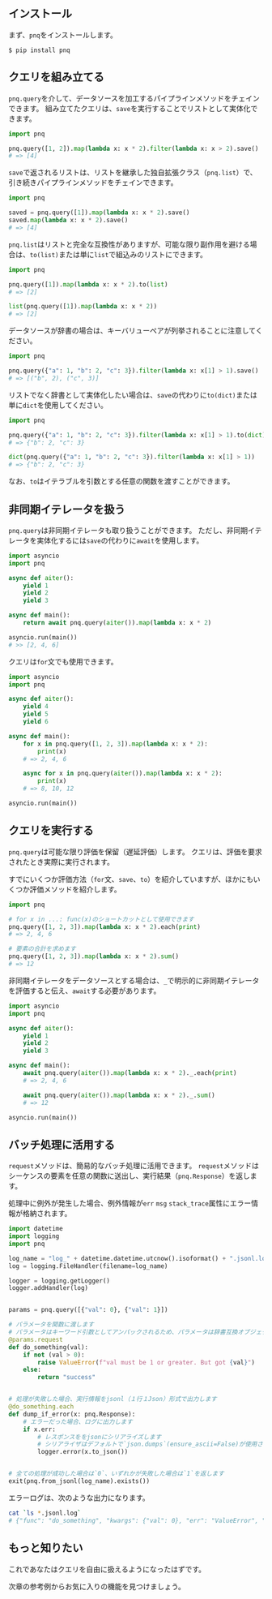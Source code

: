 ## インストール

まず、`pnq`をインストールします。

```shell
$ pip install pnq
```

## クエリを組み立てる

`pnq.query`を介して、データソースを加工するパイプラインメソッドをチェインできます。
組み立てたクエリは、`save`を実行することでリストとして実体化できます。

``` python
import pnq

pnq.query([1, 2]).map(lambda x: x * 2).filter(lambda x: x > 2).save()
# => [4]
```

`save`で返されるリストは、リストを継承した独自拡張クラス（`pnq.list`）で、引き続きパイプラインメソッドをチェインできます。

``` python
import pnq

saved = pnq.query([1]).map(lambda x: x * 2).save()
saved.map(lambda x: x * 2).save()
# => [4]
```

`pnq.list`はリストと完全な互換性がありますが、可能な限り副作用を避ける場合は、`to(list)`または単に`list`で組込みのリストにできます。

``` python
import pnq

pnq.query([1]).map(lambda x: x * 2).to(list)
# => [2]

list(pnq.query([1]).map(lambda x: x * 2))
# => [2]
```

データソースが辞書の場合は、キーバリューペアが列挙されることに注意してください。

``` python
import pnq

pnq.query({"a": 1, "b": 2, "c": 3}).filter(lambda x: x[1] > 1).save()
# => [("b", 2), ("c", 3)]
```

リストでなく辞書として実体化したい場合は、`save`の代わりに`to(dict)`または単に`dict`を使用してください。

``` python
import pnq

pnq.query({"a": 1, "b": 2, "c": 3}).filter(lambda x: x[1] > 1).to(dict)
# => {"b": 2, "c": 3}

dict(pnq.query({"a": 1, "b": 2, "c": 3}).filter(lambda x: x[1] > 1))
# => {"b": 2, "c": 3}
```

なお、`to`はイテラブルを引数とする任意の関数を渡すことができます。

## 非同期イテレータを扱う

`pnq.query`は非同期イテレータも取り扱うことができます。
ただし、非同期イテレータを実体化するには`save`の代わりに`await`を使用します。

``` python
import asyncio
import pnq

async def aiter():
    yield 1
    yield 2
    yield 3

async def main():
    return await pnq.query(aiter()).map(lambda x: x * 2)

asyncio.run(main())
# >> [2, 4, 6]
```

クエリは`for`文でも使用できます。

``` python
import asyncio
import pnq

async def aiter():
    yield 4
    yield 5
    yield 6

async def main():
    for x in pnq.query([1, 2, 3]).map(lambda x: x * 2):
        print(x)
    # => 2, 4, 6

    async for x in pnq.query(aiter()).map(lambda x: x * 2):
        print(x)
    # => 8, 10, 12

asyncio.run(main())
```

## クエリを実行する

`pnq.query`は可能な限り評価を保留（遅延評価）します。
クエリは、評価を要求されたとき実際に実行されます。

すでにいくつか評価方法（`for`文、`save`、`to`）を紹介していますが、ほかにもいくつか評価メソッドを紹介します。

``` python
import pnq

# for x in ...: func(x)のショートカットとして使用できます
pnq.query([1, 2, 3]).map(lambda x: x * 2).each(print)
# => 2, 4, 6

# 要素の合計を求めます
pnq.query([1, 2, 3]).map(lambda x: x * 2).sum()
# => 12
```

非同期イテレータをデータソースとする場合は、`_`で明示的に非同期イテレータを評価すると伝え、`await`する必要があります。

``` python
import asyncio
import pnq

async def aiter():
    yield 1
    yield 2
    yield 3

async def main():
    await pnq.query(aiter()).map(lambda x: x * 2)._.each(print)
    # => 2, 4, 6

    await pnq.query(aiter()).map(lambda x: x * 2)._.sum()
    # => 12

asyncio.run(main())
```

## バッチ処理に活用する

`request`メソッドは、簡易的なバッチ処理に活用できます。
`request`メソッドはシーケンスの要素を任意の関数に送出し、実行結果（`pnq.Response`）を返します。

処理中に例外が発生した場合、例外情報が`err` `msg` `stack_trace`属性にエラー情報が格納されます。

``` python
import datetime
import logging
import pnq

log_name = "log_" + datetime.datetime.utcnow().isoformat() + ".jsonl.log"
log = logging.FileHandler(filename=log_name)

logger = logging.getLogger()
logger.addHandler(log)


params = pnq.query([{"val": 0}, {"val": 1}])

# パラメータを関数に渡します
# パラメータはキーワード引数としてアンパックされるため、パラメータは辞書互換オブジェクトである必要があります
@params.request
def do_something(val):
    if not (val > 0):
        raise ValueError(f"val must be 1 or greater. But got {val}")
    else:
        return "success"


# 処理が失敗した場合、実行情報をjsonl（１行１Json）形式で出力します
@do_something.each
def dump_if_error(x: pnq.Response):
    # エラーだった場合、ログに出力します
    if x.err:
        # レスポンスををjsonにシリアライズします
        # シリアライザはデフォルトで`json.dumps`(ensure_ascii=False)が使用されます
        logger.error(x.to_json())


# 全ての処理が成功した場合は`0`、いずれかが失敗した場合は`1`を返します
exit(pnq.from_jsonl(log_name).exists())
```

エラーログは、次のような出力になります。

``` bash
cat `ls *.jsonl.log`
# {"func": "do_something", "kwargs": {"val": 0}, "err": "ValueError", "msg": "val must be 1 or greater: 0", "result": None, ...}
```

## もっと知りたい

これであなたはクエリを自由に扱えるようになったはずです。

次章の参考例からお気に入りの機能を見つけましょう。
